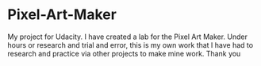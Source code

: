 # Pixel-Art-Maker
My project for Udacity.
I have created a lab for the Pixel Art Maker. Under hours or research and trial and error, this is my own work that I 
have had to research and practice via other projects to make mine work. 
Thank you
